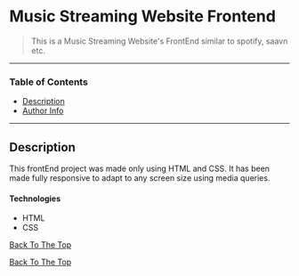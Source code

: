 # Music Streaming Website Frontend



> This is a Music Streaming Website's FrontEnd similar to spotify, saavn etc.

---

### Table of Contents

- [Description](#description)
- [Author Info](#author-info)

---

## Description

This frontEnd project was made only using HTML and CSS. It has been made fully responsive to adapt to any screen size using media queries.

#### Technologies

- HTML
- CSS

[Back To The Top](#read-me-template)



[Back To The Top](#read-me-template)
